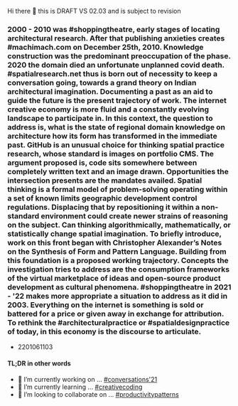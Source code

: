 Hi there 👋 this is DRAFT VS 02.03 and is subject to revision

### 2000 - 2010 was #shoppingtheatre, early stages of locating architectural research. After that publishing anxieties creates #machimach.com on December 25th, 2010. Knowledge construction was the predominant preoccupation of the phase. 2020 the domain died an unfortunate unplanned covid death. #spatialresearch.net thus is born out of necessity to keep a conversation going, towards a grand theory on Indian architectural imagination. Documenting a past as an aid to guide the future is the present trajectory of work. The internet creative economy is more fluid and a constantly evolving landscape to participate in. In this context, the question to address is, what is the state of regional domain knowledge on architecture how its form has transformed in the immediate past. GitHub is an unusual choice for thinking spatial practice research, whose standard is images on portfolio CMS. The argument proposed is, code sits somewhere between completely written text and an image drawn. Opportunities the intersection presents are the mandates availed. Spatial thinking is a formal model of problem-solving operating within a set of known limits geographic development control regulations. Displacing that by repositioning it within a non-standard environment could create newer strains of reasoning on the subject. Can thinking algorithmically, mathematically, or statistically change spatial imagination. To briefly introduce, work on this front began with Christopher Alexander’s Notes on the Synthesis of Form and Pattern Language. Building from this foundation is a proposed working trajectory. Concepts the investigation tries to address are the consumption frameworks of the virtual marketplace of ideas and open-source product development as cultural phenomena. #shoppingtheatre in 2021 - '22 makes more appropriate a situation to address as it did in 2003. Everything on the internet is something is sold or battered for a price or given away in exchange for attribution. To rethink the #architecturalpractice or #spatialdesignpractice of today, in this economy is the discourse to articulate.
  * 2201061103

#### TL;DR in other words
- 🔭 I’m currently working on ... [#conversations'21](https://github.com/spatialresearch/writingpractice)
- 🌱 I’m currently learning ... [#creativecoding](https://github.com/users/spatialresearch/projects/5/)
- 👯 I’m looking to collaborate on ... [#productivitypatterns](https://github.com/spatialresearch/productivitypatterns)
